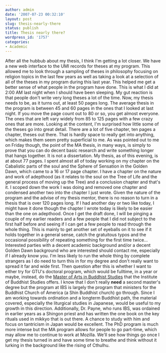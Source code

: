 ```yaml
---
author: admin
date: '2007-07-23 00:32:10'
layout: post
slug: thesis-nearly-there
status: publish
title: Thesis nearly there?
wordpress_id: '1757'
categories:
- Academic
---
```


After all the hubbub about my thesis, I think I'm getting a lot closer.
We have a new web interface to the UMI records for theses at my program.
This allowed me to look through a sampling of theses in philosophy
focusing on religion topics in the last few years as well as taking a
look at a selection of all of the theses in my program during this last
year. This helped me get a better sense of what people in the program
have done. This is what I did at 2:00 AM last night when I should have
been sleeping. My gut reaction is that people don't write very long
theses a lot of the time. Now, my thesis needs to be, as it turns out,
at least 50 pages long. The average thesis in the program is between 45
and 60 pages in the ones that I looked at last night. If you move the
page count out to 80 or so, you get almost everyone. The ones that are
left vary widely from 85 to 125 pages with a few crazy ones that are
more. Looking at the content, I'm surprised how little some of the
theses go into great detail. There are a lot of five chapter, ten pages
a chapter, theses out there. That is hardly space to really get into
anything, which makes them seem pretty superficial to me. As was pointed
out to me on Friday though, the point of the MA thesis, in many ways, is
simply to prove that you can do decent basic research and write
something longer that hangs together. It is not a dissertation. My
thesis, as of this evening, is at about 77 pages. I spent almost all of
today working on my chapter on the Cabalistic parts of the soul and the
Sphere of Sensation in the Golden Dawn, which came to a 16 or 17 page
chapter. I have a chapter on the nature and work of adepthood (as it
relates to the soul on the Tree of Life and the general process of
moving up the Tree) and a conclusion chapter and that's it. I scoped
down the work I was doing and removed one chapter and condensed another
two into the chapter I just wrote. Given the nature of the program and
the advise of my thesis mentor, there is no reason to turn in a thesis
that is over 120 pages long. If I had another day or two like today, I
might have it done though the chapter I wrote today is likely to be
easier than the one on adepthood. Once I get the draft done, I will be
pinging a couple of my earlier readers and a few people that I did not
subject to the first half before and seeing if I can get a few people to
read through the whole thing. This is mainly to get another set of
eyeballs on it to see if it holds together in a general sense, catch the
gratuitous typos and the occasional possibility of repeating something
for the first time twice... Interested parties with a decent academic
background and/or a decent Golden Dawn background who are interested
should contact me, especially if I already know you. I'm less likely to
run the whole thing by complete strangers as I do need to turn this in
for my degree and don't really want to spread it far and wide first.
Then question after this is whether I want to either try for GTU's
doctoral program, which would be fulltime, in a year or maybe, instead,
do the [Master of Arts in Buddhist
Studies](http://shin-ibs.edu/programs/degree.php) that the Institute of
Buddhist Studies offers. I know that I don't really **need** a second
master's degree but the program at IBS is largely the program that
ministers for the Buddhist Church of America (a Shin Buddhist church) go
through. Since I am working towards ordination and a longterm Buddhist
path, the material covered, especially the liturgical studies in
Japanese, would be useful to my growth in this direction. Additionally,
Dr. Payne, who runs IBS, was ordained in earlier years as a Shingon
priest and has written the one book on the key rituals used in mikkyo
that is out there. A chance to study with him and focus on tantricism in
Japan would be excellent. The PhD program is much more intense but the
MA program allows for people to go part-time, which may allow me to
continue to work at Mozilla. We'll see how things go once I get my
thesis turned in and have some time to breathe and think without it
lurking in the background like the rising of Cthulhu.
